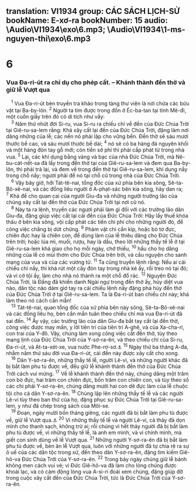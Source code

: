 translation: VI1934
group: CÁC SÁCH LỊCH-SỬ
bookName: E-xơ-ra 
bookNumber: 15
audio: \Audio\VI1934\exo\6.mp3; \Audio\VI1934\1-ms-nguyen-thi\exo\6.mp3
-------

<div class="title"><h1>6</h1><h3>Vua Đa-ri-út ra chỉ dụ cho phép cất. – Khánh thành đền thờ và giữ lễ Vượt qua</h3></div>
<span class="verse exo_6_1"> <sup>1</sup> Vua Đa-ri-út bèn truyền tra khảo trong tàng thư viện là nơi chứa các bửu vật tại Ba-by-lôn. </span>
<span class="verse exo_6_2"><sup>2</sup> Người ta tìm được trong đồn ở Éc-ba-tan tại tỉnh Mê-đi, một cuốn giấy trên đó có di tích như vầy: <br/></span>
<span class="verse exo_6_3"> <sup>3</sup> Năm thứ nhứt đời Si-ru, vua Si-ru ra chiếu chỉ về đền của Đức Chúa Trời tại Giê-ru-sa-lem rằng: Khá xây cất lại đền của Đức Chúa Trời, đặng làm nơi dâng những của lễ; các nền nó phải lập cho vững bền. Đền thờ sẽ sáu mươi thước bề cao, và sáu mươi thước bề dài; </span>
<span class="verse exo_6_4"><sup>4</sup> nó sẽ có ba hàng đá nguyên khối và một hàng đòn tay gỗ mới; còn tiền sở phí thì phải cấp phát từ trong nhà vua. </span>
<span class="verse exo_6_5"><sup>5</sup> Lại, các khí dụng bằng vàng và bạc của nhà Đức Chúa Trời, mà Nê-bu-cát-nết-sa đã lấy trong đền thờ tại của Giê-ru-sa-lem và đem qua Ba-by-lôn, thì phải trả lại, và đem về trong đền thờ tại Giê-ru-sa-lem, khí dụng nầy trong chỗ nấy; ngươi phải để nó tại chỗ cũ trong nhà của Đức Chúa Trời. <br/></span>
<span class="verse exo_6_6"> <sup>6</sup> Vậy bây giờ, hỡi Tát-tê-nai, tổng đốc của xứ phía bên kia sông, Sê-ta-Bô-xê-nai, và các đồng liêu người ở A-phạt-sác bên kia sông, hãy dan ra; </span>
<span class="verse exo_6_7"><sup>7</sup> Khá để cho quan cai của người Giu-đa và những người trưởng lão của chúng xây cất lại đền thờ của Đức Chúa Trời tại nơi cũ nó. <br/></span>
<span class="verse exo_6_8"> <sup>8</sup> Này ta ra lệnh, truyền các ngươi phải làm gì đối với các trưởng lão dân Giu-đa, đặng giúp việc cất lại cái đền của Đức Chúa Trời: Hãy lấy thuế khóa thâu ở bên kia sông, vội cấp phát các tiền chi phí cho những người đó, để công việc chẳng bị dứt chừng. </span>
<span class="verse exo_6_9"><sup>9</sup> Phàm vật chi cần kíp, hoặc bò tơ đực, chiên đực hay là chiên con, để dùng làm của lễ thiêu dâng cho Đức Chúa trên trời; hoặc lúa mì, muối, rượu, hay là dầu, theo lời những thầy tế lễ ở tại Giê-ru-sa-lem khá giao cho họ mỗi ngày, chớ thiếu, </span>
<span class="verse exo_6_10"><sup>10</sup> hầu cho họ dâng những của lễ có mùi thơm cho Đức Chúa trên trời, và cầu nguyện cho sanh mạng của vua và của các vương tử. </span>
<span class="verse exo_6_11"><sup>11</sup> Ta cũng truyền lệnh rằng: Nếu ai cải chiếu chỉ nầy, thì khá rút một cây đòn tay trong nhà kẻ ấy, rồi treo nó tại đó; và vì cớ tội ấy, làm cho nhà nó thành ra một chỗ đổ rác. </span>
<span class="verse exo_6_12"><sup>12</sup> Nguyện Đức Chúa Trời, là Đấng đã khiến danh Ngài ngự trong đền thờ ấy, hủy diệt vua nào, dân tộc nào dám giơ tay ra cải chiếu lệnh nầy đặng phá hủy đền thờ của Đức Chúa Trời ở tại Giê-ru-sa-lem. Ta là Đa-ri-út ban chiếu chỉ này; khá làm theo nó cách cần mẫn! <br/></span>
<span class="verse exo_6_13"> <sup>13</sup> Tát-tê-nai, quan tổng đốc của xứ phía bên này sông, Sê-ta-Bô-xê-nai và các đồng liêu họ, bèn cần mẫn tuân theo chiếu chỉ mà vua Đa-ri-út đã sai đến. </span>
<span class="verse exo_6_14"><sup>14</sup> Ấy vậy, các trưởng lão của dân Giu-đa bắt tay cất lại đền thờ, công việc được may mắn, y lời tiên tri của tiên tri A-ghê, và của Xa-cha-ri, con trai của Y-đô. Vậy, chúng làm xong công việc cất đền thờ, tùy theo mạng lịnh của Đức Chúa Trời của Y-sơ-ra-ên, và theo chiếu chỉ của Si-ru, Đa-ri-út, và Ạt-ta-xét-xe, vua nước Phe-rơ-sơ.<a data-toggle="tooltip" data-placement="bottom" title="AgHe 1:1; Xa 1:1">⚓</a></span>
<span class="verse exo_6_15"><sup>15</sup> Ngày thứ ba tháng A-đa, nhằm năm thứ sáu đời vua Đa-ri-út, cái đền này được xây cất cho xong. <br/></span>
<span class="verse exo_6_16"> <sup>16</sup> Dân Y-sơ-ra-ên, những thầy tế lễ, người Lê-vi, và những người khác đã bị bắt làm phu tù được về, đều giữ lễ khánh thành đền thờ của Đức Chúa Trời cách vui mừng. </span>
<span class="verse exo_6_17"><sup>17</sup> Về lễ khánh thành đền thờ này, chúng dâng một trăm con bò đực, hai trăm con chiên đực, bốn trăm con chiên con, và tùy theo số các chi phái Y-sơ-ra-ên, chúng dâng mười hai con dê đực làm của lễ chuộc tội cho cả dân Y-sơ-ra-ên. </span>
<span class="verse exo_6_18"><sup>18</sup> Chúng lập lên những thầy tế lễ và các người Lê-vi tùy theo ban thứ của họ, đặng phục sự Đức Chúa Trời tại Giê-ru-sa-lem, y như đã chép trong sách của Môi-se. <br/></span>
<span class="verse exo_6_19"> <sup>19</sup> Đoạn, ngày mười bốn tháng giêng, các người đã bị bắt làm phu tù được về, giữ lễ Vượt qua.<a data-toggle="tooltip" data-placement="bottom" title="Xu 12:1-20">⚓</a></span>
<span class="verse exo_6_20"><sup>20</sup> Vì những thầy tế lễ và người Lê-vi, cả thảy đã dọn mình cho thanh sạch, không trừ ai; rồi chúng vì hết thảy người đã bị bắt làm phu tù được về, vì những thầy tế lễ, là anh em mình, và vì chính mình, mà giết con sinh dùng về lễ Vượt qua. </span>
<span class="verse exo_6_21"><sup>21</sup> Những người Y-sơ-ra-ên đã bị bắt làm phu tù được về, bèn ăn lễ Vượt qua, luôn với những người đã tự chia rẽ ra sự ô uế của các dân tộc trong xứ, đến theo dân Y-sơ-ra-ên, đặng tìm kiếm Giê-hô-va Đức Chúa Trời của Y-sơ-ra-ên. </span>
<span class="verse exo_6_22"><sup>22</sup> Trong bảy ngày chúng giữ lễ bánh không men cách vui vẻ; vì Đức Giê-hô-va đã làm cho lòng chúng được khoái lạc, và có cảm động lòng vua A-si-ri đoái xem chúng, đặng giúp đỡ trong cuộc xây cất đền của Đức Chúa Trời, tức là Đức Chúa Trời của Y-sơ-ra-ên. <br/></span>
